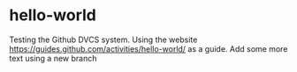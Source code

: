 # hello-world

Testing the Github DVCS system. Using the website https://guides.github.com/activities/hello-world/ as a guide.
Add some more text using a new branch
